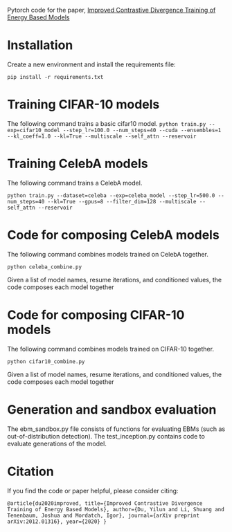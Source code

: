 Pytorch code for the paper, [Improved Contrastive Divergence Training of Energy Based Models](https://arxiv.org/abs/2012.01316)

# Installation

Create a new environment and install the requirements file:

`
pip install -r requirements.txt
`


# Training CIFAR-10 models

The following command trains a basic cifar10 model.
`
python train.py --exp=cifar10_model --step_lr=100.0 --num_steps=40 --cuda --ensembles=1 --kl_coeff=1.0 --kl=True --multiscale --self_attn --reservoir
`


# Training CelebA models

The following command trains a CelebA model.

`
 python train.py --dataset=celeba --exp=celeba_model --step_lr=500.0 --num_steps=40 --kl=True --gpus=8 --filter_dim=128 --multiscale --self_attn --reservoir
`


# Code for composing CelebA models

The following command combines models trained on CelebA together.

`
 python celeba_combine.py
`

Given a list of model names, resume iterations, and conditioned values, the code composes each model together


# Code for composing CIFAR-10 models

The following command combines models trained on CIFAR-10 together.

`
 python cifar10_combine.py
`

Given a list of model names, resume iterations, and conditioned values, the code composes each model together

# Generation and sandbox evaluation

The ebm_sandbox.py file consists of functions for evaluating EBMs (such as out-of-distribution detection). The test_inception.py contains code to evaluate generations of the model.

# Citation

If you find the code or paper helpful, please consider citing:

`
@article{du2020improved,
  title={Improved Contrastive Divergence Training of Energy Based Models},
  author={Du, Yilun and Li, Shuang and Tenenbaum, Joshua and Mordatch, Igor},
  journal={arXiv preprint arXiv:2012.01316},
  year={2020}
}
`
